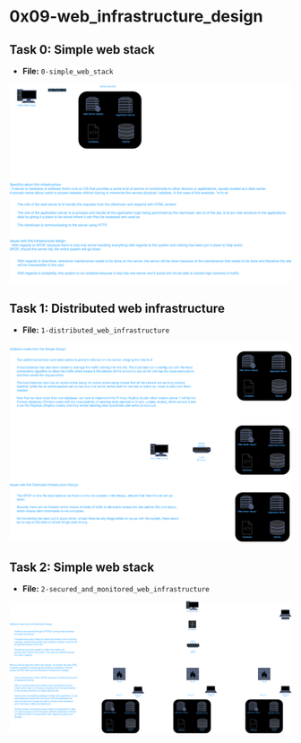 # 0x09-web_infrastructure_design

## Task 0: Simple web stack
- **File:** `0-simple_web_stack` 

![alt text](server1.drawio-1.png)

## Task 1: Distributed web infrastructure

- **File:** `1-distributed_web_infrastructure`

![alt text](server2.drawio-1.png)

## Task 2: Simple web stack

- **File:** `2-secured_and_monitored_web_infrastructure`

![alt text](server3.drawio-1.png)
